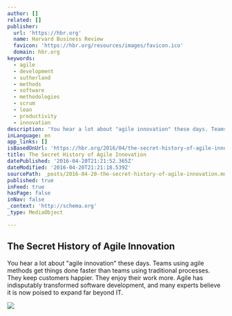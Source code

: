 ```yaml
---
author: []
related: []
publisher:
  url: 'https://hbr.org'
  name: Harvard Business Review
  favicon: 'https://hbr.org/resources/images/favicon.ico'
  domain: hbr.org
keywords:
  - agile
  - development
  - sutherland
  - methods
  - software
  - methodologies
  - scrum
  - lean
  - productivity
  - innovation
description: 'You hear a lot about "agile innovation" these days. Teams using agile methods get things done faster than teams using traditional processes. They keep customers happier. They enjoy their work more. Agile has indisputably transformed software development, and many experts believe it is now poised to expand far beyond IT.'
inLanguage: en
app_links: []
isBasedOnUrl: 'https://hbr.org/2016/04/the-secret-history-of-agile-innovation'
title: The Secret History of Agile Innovation
datePublished: '2016-04-20T21:21:52.365Z'
dateModified: '2016-04-20T21:21:18.539Z'
sourcePath: _posts/2016-04-20-the-secret-history-of-agile-innovation.md
published: true
inFeed: true
hasPage: false
inNav: false
_context: 'http://schema.org'
_type: MediaObject

---
```

<article style=""><h1>The Secret History of Agile Innovation</h1><p>You hear a lot about "agile innovation" these days. Teams using agile methods get things done faster than teams using traditional processes. They keep customers happier. They enjoy their work more. Agile has indisputably transformed software development, and many experts believe it is now poised to expand far beyond IT.</p><img src="https://hbr.org/resources/images/article_assets/2016/04/apr16-20-81737169.jpg" /></article>